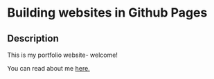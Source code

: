 # Building websites in Github Pages

## Description 
This is my portfolio website- welcome!

You can read about me [here.](about.md) 
